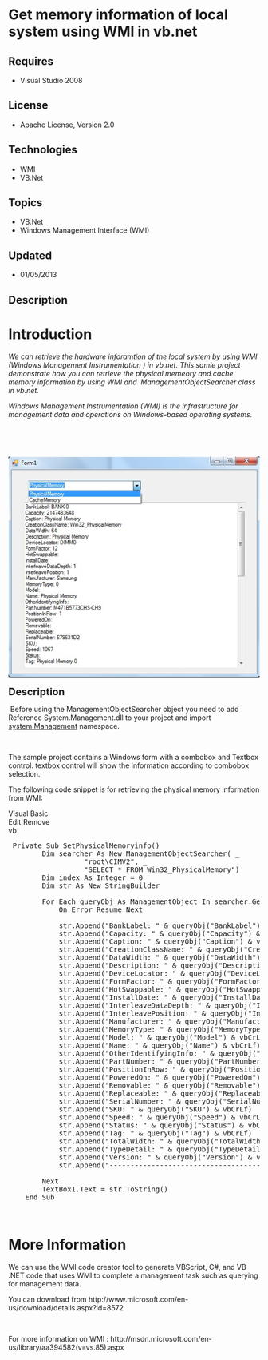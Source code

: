 # Get memory information of local system using WMI in vb.net
## Requires
- Visual Studio 2008
## License
- Apache License, Version 2.0
## Technologies
- WMI
- VB.Net
## Topics
- VB.Net
- Windows Management Interface (WMI)
## Updated
- 01/05/2013
## Description

<h1>Introduction</h1>
<p><em>We can retrieve the hardware inforamtion of the local system by using WMI (<span>Windows Management Instrumentation&nbsp;</span>) in vb.net. This samle project demonstrate how you can retrieve the physical memeory and cache memory information by using
 WMI and &nbsp;ManagementObjectSearcher class in vb.net.</em></p>
<p><em><span>Windows Management Instrumentation (WMI) is the infrastructure for management data and operations on Windows-based operating systems.</span></em></p>
<p><em><span><br>
</span></em></p>
<p>&nbsp;</p>
<p><em><img id="74114" src="74114-memory-info-using-wmi.jpg" alt=""><br>
</em></p>
<p><span style="font-size:20px; font-weight:bold">Description</span></p>
<p><span>&nbsp;Before using the ManagementObjectSearcher object you need to add Reference System.Management.dll to your project and import <a class="libraryLink" href="http://msdn.microsoft.com/en-US/library/system.Management.aspx" target="_blank" title="Auto generated link to system.Management">system.Management</a> namespace.</span></p>
<p>&nbsp;</p>
<p><span>The sample project contains a Windows form with a combobox and Textbox control. textbox control will show the information according to combobox selection.
</span></p>
<p><span>The following code snippet is for retrieving the physical memory information from WMI:&nbsp;</span></p>
<div class="scriptcode">
<div class="pluginEditHolder" pluginCommand="mceScriptCode">
<div class="title"><span>Visual Basic</span></div>
<div class="pluginLinkHolder"><span class="pluginEditHolderLink">Edit</span>|<span class="pluginRemoveHolderLink">Remove</span></div>
<span class="hidden">vb</span>

<div class="preview">
<pre class="js">&nbsp;Private&nbsp;Sub&nbsp;SetPhysicalMemoryinfo()&nbsp;
&nbsp;&nbsp;&nbsp;&nbsp;&nbsp;&nbsp;&nbsp;&nbsp;Dim&nbsp;searcher&nbsp;As&nbsp;New&nbsp;ManagementObjectSearcher(&nbsp;_&nbsp;
&nbsp;&nbsp;&nbsp;&nbsp;&nbsp;&nbsp;&nbsp;&nbsp;&nbsp;&nbsp;&nbsp;&nbsp;&nbsp;&nbsp;&nbsp;&nbsp;&nbsp;&nbsp;<span class="js__string">&quot;root\CIMV2&quot;</span>,&nbsp;_&nbsp;
&nbsp;&nbsp;&nbsp;&nbsp;&nbsp;&nbsp;&nbsp;&nbsp;&nbsp;&nbsp;&nbsp;&nbsp;&nbsp;&nbsp;&nbsp;&nbsp;&nbsp;&nbsp;<span class="js__string">&quot;SELECT&nbsp;*&nbsp;FROM&nbsp;Win32_PhysicalMemory&quot;</span>)&nbsp;
&nbsp;&nbsp;&nbsp;&nbsp;&nbsp;&nbsp;&nbsp;&nbsp;Dim&nbsp;index&nbsp;As&nbsp;Integer&nbsp;=&nbsp;<span class="js__num">0</span>&nbsp;
&nbsp;&nbsp;&nbsp;&nbsp;&nbsp;&nbsp;&nbsp;&nbsp;Dim&nbsp;str&nbsp;As&nbsp;New&nbsp;StringBuilder&nbsp;
&nbsp;
&nbsp;&nbsp;&nbsp;&nbsp;&nbsp;&nbsp;&nbsp;&nbsp;For&nbsp;Each&nbsp;queryObj&nbsp;As&nbsp;ManagementObject&nbsp;In&nbsp;searcher.Get()&nbsp;
&nbsp;&nbsp;&nbsp;&nbsp;&nbsp;&nbsp;&nbsp;&nbsp;&nbsp;&nbsp;&nbsp;&nbsp;On&nbsp;<span class="js__error">Error</span>&nbsp;Resume&nbsp;Next&nbsp;
&nbsp;&nbsp;&nbsp;&nbsp;&nbsp;&nbsp;&nbsp;&nbsp;&nbsp;
&nbsp;&nbsp;&nbsp;&nbsp;&nbsp;&nbsp;&nbsp;&nbsp;&nbsp;&nbsp;&nbsp;&nbsp;str.Append(<span class="js__string">&quot;BankLabel:&nbsp;&quot;</span>&nbsp;&amp;&nbsp;queryObj(<span class="js__string">&quot;BankLabel&quot;</span>)&nbsp;&amp;&nbsp;vbCrLf)&nbsp;
&nbsp;&nbsp;&nbsp;&nbsp;&nbsp;&nbsp;&nbsp;&nbsp;&nbsp;&nbsp;&nbsp;&nbsp;str.Append(<span class="js__string">&quot;Capacity:&nbsp;&quot;</span>&nbsp;&amp;&nbsp;queryObj(<span class="js__string">&quot;Capacity&quot;</span>)&nbsp;&amp;&nbsp;vbCrLf)&nbsp;
&nbsp;&nbsp;&nbsp;&nbsp;&nbsp;&nbsp;&nbsp;&nbsp;&nbsp;&nbsp;&nbsp;&nbsp;str.Append(<span class="js__string">&quot;Caption:&nbsp;&quot;</span>&nbsp;&amp;&nbsp;queryObj(<span class="js__string">&quot;Caption&quot;</span>)&nbsp;&amp;&nbsp;vbCrLf)&nbsp;
&nbsp;&nbsp;&nbsp;&nbsp;&nbsp;&nbsp;&nbsp;&nbsp;&nbsp;&nbsp;&nbsp;&nbsp;str.Append(<span class="js__string">&quot;CreationClassName:&nbsp;&quot;</span>&nbsp;&amp;&nbsp;queryObj(<span class="js__string">&quot;CreationClassName&quot;</span>)&nbsp;&amp;&nbsp;vbCrLf)&nbsp;
&nbsp;&nbsp;&nbsp;&nbsp;&nbsp;&nbsp;&nbsp;&nbsp;&nbsp;&nbsp;&nbsp;&nbsp;str.Append(<span class="js__string">&quot;DataWidth:&nbsp;&quot;</span>&nbsp;&amp;&nbsp;queryObj(<span class="js__string">&quot;DataWidth&quot;</span>)&nbsp;&amp;&nbsp;vbCrLf)&nbsp;
&nbsp;&nbsp;&nbsp;&nbsp;&nbsp;&nbsp;&nbsp;&nbsp;&nbsp;&nbsp;&nbsp;&nbsp;str.Append(<span class="js__string">&quot;Description:&nbsp;&quot;</span>&nbsp;&amp;&nbsp;queryObj(<span class="js__string">&quot;Description&quot;</span>)&nbsp;&amp;&nbsp;vbCrLf)&nbsp;
&nbsp;&nbsp;&nbsp;&nbsp;&nbsp;&nbsp;&nbsp;&nbsp;&nbsp;&nbsp;&nbsp;&nbsp;str.Append(<span class="js__string">&quot;DeviceLocator:&nbsp;&quot;</span>&nbsp;&amp;&nbsp;queryObj(<span class="js__string">&quot;DeviceLocator&quot;</span>)&nbsp;&amp;&nbsp;vbCrLf)&nbsp;
&nbsp;&nbsp;&nbsp;&nbsp;&nbsp;&nbsp;&nbsp;&nbsp;&nbsp;&nbsp;&nbsp;&nbsp;str.Append(<span class="js__string">&quot;FormFactor:&nbsp;&quot;</span>&nbsp;&amp;&nbsp;queryObj(<span class="js__string">&quot;FormFactor&quot;</span>)&nbsp;&amp;&nbsp;vbCrLf)&nbsp;
&nbsp;&nbsp;&nbsp;&nbsp;&nbsp;&nbsp;&nbsp;&nbsp;&nbsp;&nbsp;&nbsp;&nbsp;str.Append(<span class="js__string">&quot;HotSwappable:&nbsp;&quot;</span>&nbsp;&amp;&nbsp;queryObj(<span class="js__string">&quot;HotSwappable&quot;</span>)&nbsp;&amp;&nbsp;vbCrLf)&nbsp;
&nbsp;&nbsp;&nbsp;&nbsp;&nbsp;&nbsp;&nbsp;&nbsp;&nbsp;&nbsp;&nbsp;&nbsp;str.Append(<span class="js__string">&quot;InstallDate:&nbsp;&quot;</span>&nbsp;&amp;&nbsp;queryObj(<span class="js__string">&quot;InstallDate&quot;</span>)&nbsp;&amp;&nbsp;vbCrLf)&nbsp;
&nbsp;&nbsp;&nbsp;&nbsp;&nbsp;&nbsp;&nbsp;&nbsp;&nbsp;&nbsp;&nbsp;&nbsp;str.Append(<span class="js__string">&quot;InterleaveDataDepth:&nbsp;&quot;</span>&nbsp;&amp;&nbsp;queryObj(<span class="js__string">&quot;InterleaveDataDepth&quot;</span>)&nbsp;&amp;&nbsp;vbCrLf)&nbsp;
&nbsp;&nbsp;&nbsp;&nbsp;&nbsp;&nbsp;&nbsp;&nbsp;&nbsp;&nbsp;&nbsp;&nbsp;str.Append(<span class="js__string">&quot;InterleavePosition:&nbsp;&quot;</span>&nbsp;&amp;&nbsp;queryObj(<span class="js__string">&quot;InterleavePosition&quot;</span>)&nbsp;&amp;&nbsp;vbCrLf)&nbsp;
&nbsp;&nbsp;&nbsp;&nbsp;&nbsp;&nbsp;&nbsp;&nbsp;&nbsp;&nbsp;&nbsp;&nbsp;str.Append(<span class="js__string">&quot;Manufacturer:&nbsp;&quot;</span>&nbsp;&amp;&nbsp;queryObj(<span class="js__string">&quot;Manufacturer&quot;</span>)&nbsp;&amp;&nbsp;vbCrLf)&nbsp;
&nbsp;&nbsp;&nbsp;&nbsp;&nbsp;&nbsp;&nbsp;&nbsp;&nbsp;&nbsp;&nbsp;&nbsp;str.Append(<span class="js__string">&quot;MemoryType:&nbsp;&quot;</span>&nbsp;&amp;&nbsp;queryObj(<span class="js__string">&quot;MemoryType&quot;</span>)&nbsp;&amp;&nbsp;vbCrLf)&nbsp;
&nbsp;&nbsp;&nbsp;&nbsp;&nbsp;&nbsp;&nbsp;&nbsp;&nbsp;&nbsp;&nbsp;&nbsp;str.Append(<span class="js__string">&quot;Model:&nbsp;&quot;</span>&nbsp;&amp;&nbsp;queryObj(<span class="js__string">&quot;Model&quot;</span>)&nbsp;&amp;&nbsp;vbCrLf)&nbsp;
&nbsp;&nbsp;&nbsp;&nbsp;&nbsp;&nbsp;&nbsp;&nbsp;&nbsp;&nbsp;&nbsp;&nbsp;str.Append(<span class="js__string">&quot;Name:&nbsp;&quot;</span>&nbsp;&amp;&nbsp;queryObj(<span class="js__string">&quot;Name&quot;</span>)&nbsp;&amp;&nbsp;vbCrLf)&nbsp;
&nbsp;&nbsp;&nbsp;&nbsp;&nbsp;&nbsp;&nbsp;&nbsp;&nbsp;&nbsp;&nbsp;&nbsp;str.Append(<span class="js__string">&quot;OtherIdentifyingInfo:&nbsp;&quot;</span>&nbsp;&amp;&nbsp;queryObj(<span class="js__string">&quot;OtherIdentifyingInfo&quot;</span>)&nbsp;&amp;&nbsp;vbCrLf)&nbsp;
&nbsp;&nbsp;&nbsp;&nbsp;&nbsp;&nbsp;&nbsp;&nbsp;&nbsp;&nbsp;&nbsp;&nbsp;str.Append(<span class="js__string">&quot;PartNumber:&nbsp;&quot;</span>&nbsp;&amp;&nbsp;queryObj(<span class="js__string">&quot;PartNumber&quot;</span>)&nbsp;&amp;&nbsp;vbCrLf)&nbsp;
&nbsp;&nbsp;&nbsp;&nbsp;&nbsp;&nbsp;&nbsp;&nbsp;&nbsp;&nbsp;&nbsp;&nbsp;str.Append(<span class="js__string">&quot;PositionInRow:&nbsp;&quot;</span>&nbsp;&amp;&nbsp;queryObj(<span class="js__string">&quot;PositionInRow&quot;</span>)&nbsp;&amp;&nbsp;vbCrLf)&nbsp;
&nbsp;&nbsp;&nbsp;&nbsp;&nbsp;&nbsp;&nbsp;&nbsp;&nbsp;&nbsp;&nbsp;&nbsp;str.Append(<span class="js__string">&quot;PoweredOn:&nbsp;&quot;</span>&nbsp;&amp;&nbsp;queryObj(<span class="js__string">&quot;PoweredOn&quot;</span>)&nbsp;&amp;&nbsp;vbCrLf)&nbsp;
&nbsp;&nbsp;&nbsp;&nbsp;&nbsp;&nbsp;&nbsp;&nbsp;&nbsp;&nbsp;&nbsp;&nbsp;str.Append(<span class="js__string">&quot;Removable:&nbsp;&quot;</span>&nbsp;&amp;&nbsp;queryObj(<span class="js__string">&quot;Removable&quot;</span>)&nbsp;&amp;&nbsp;vbCrLf)&nbsp;
&nbsp;&nbsp;&nbsp;&nbsp;&nbsp;&nbsp;&nbsp;&nbsp;&nbsp;&nbsp;&nbsp;&nbsp;str.Append(<span class="js__string">&quot;Replaceable:&nbsp;&quot;</span>&nbsp;&amp;&nbsp;queryObj(<span class="js__string">&quot;Replaceable&quot;</span>)&nbsp;&amp;&nbsp;vbCrLf)&nbsp;
&nbsp;&nbsp;&nbsp;&nbsp;&nbsp;&nbsp;&nbsp;&nbsp;&nbsp;&nbsp;&nbsp;&nbsp;str.Append(<span class="js__string">&quot;SerialNumber:&nbsp;&quot;</span>&nbsp;&amp;&nbsp;queryObj(<span class="js__string">&quot;SerialNumber&quot;</span>)&nbsp;&amp;&nbsp;vbCrLf)&nbsp;
&nbsp;&nbsp;&nbsp;&nbsp;&nbsp;&nbsp;&nbsp;&nbsp;&nbsp;&nbsp;&nbsp;&nbsp;str.Append(<span class="js__string">&quot;SKU:&nbsp;&quot;</span>&nbsp;&amp;&nbsp;queryObj(<span class="js__string">&quot;SKU&quot;</span>)&nbsp;&amp;&nbsp;vbCrLf)&nbsp;
&nbsp;&nbsp;&nbsp;&nbsp;&nbsp;&nbsp;&nbsp;&nbsp;&nbsp;&nbsp;&nbsp;&nbsp;str.Append(<span class="js__string">&quot;Speed:&nbsp;&quot;</span>&nbsp;&amp;&nbsp;queryObj(<span class="js__string">&quot;Speed&quot;</span>)&nbsp;&amp;&nbsp;vbCrLf)&nbsp;
&nbsp;&nbsp;&nbsp;&nbsp;&nbsp;&nbsp;&nbsp;&nbsp;&nbsp;&nbsp;&nbsp;&nbsp;str.Append(<span class="js__string">&quot;Status:&nbsp;&quot;</span>&nbsp;&amp;&nbsp;queryObj(<span class="js__string">&quot;Status&quot;</span>)&nbsp;&amp;&nbsp;vbCrLf)&nbsp;
&nbsp;&nbsp;&nbsp;&nbsp;&nbsp;&nbsp;&nbsp;&nbsp;&nbsp;&nbsp;&nbsp;&nbsp;str.Append(<span class="js__string">&quot;Tag:&nbsp;&quot;</span>&nbsp;&amp;&nbsp;queryObj(<span class="js__string">&quot;Tag&quot;</span>)&nbsp;&amp;&nbsp;vbCrLf)&nbsp;
&nbsp;&nbsp;&nbsp;&nbsp;&nbsp;&nbsp;&nbsp;&nbsp;&nbsp;&nbsp;&nbsp;&nbsp;str.Append(<span class="js__string">&quot;TotalWidth:&nbsp;&quot;</span>&nbsp;&amp;&nbsp;queryObj(<span class="js__string">&quot;TotalWidth&quot;</span>)&nbsp;&amp;&nbsp;vbCrLf)&nbsp;
&nbsp;&nbsp;&nbsp;&nbsp;&nbsp;&nbsp;&nbsp;&nbsp;&nbsp;&nbsp;&nbsp;&nbsp;str.Append(<span class="js__string">&quot;TypeDetail:&nbsp;&quot;</span>&nbsp;&amp;&nbsp;queryObj(<span class="js__string">&quot;TypeDetail&quot;</span>)&nbsp;&amp;&nbsp;vbCrLf)&nbsp;
&nbsp;&nbsp;&nbsp;&nbsp;&nbsp;&nbsp;&nbsp;&nbsp;&nbsp;&nbsp;&nbsp;&nbsp;str.Append(<span class="js__string">&quot;Version:&nbsp;&quot;</span>&nbsp;&amp;&nbsp;queryObj(<span class="js__string">&quot;Version&quot;</span>)&nbsp;&amp;&nbsp;vbCrLf)&nbsp;
&nbsp;&nbsp;&nbsp;&nbsp;&nbsp;&nbsp;&nbsp;&nbsp;&nbsp;&nbsp;&nbsp;&nbsp;str.Append(<span class="js__string">&quot;------------------------------------&quot;</span>)&nbsp;
&nbsp;
&nbsp;&nbsp;&nbsp;&nbsp;&nbsp;&nbsp;&nbsp;&nbsp;Next&nbsp;
&nbsp;&nbsp;&nbsp;&nbsp;&nbsp;&nbsp;&nbsp;&nbsp;TextBox1.Text&nbsp;=&nbsp;str.ToString()&nbsp;
&nbsp;&nbsp;&nbsp;&nbsp;End&nbsp;Sub</pre>
</div>
</div>
</div>
<div class="endscriptcode">&nbsp;</div>
<ul>
</ul>
<h1>More Information</h1>
<p>We can use the WMI code creator tool to generate&nbsp;VBScript, C#, and VB .NET code that uses WMI to complete a management task such as querying for management data.</p>
<p>You can download from&nbsp;http://www.microsoft.com/en-us/download/details.aspx?id=8572</p>
<p>&nbsp;</p>
<p>For more information on WMI :&nbsp;http://msdn.microsoft.com/en-us/library/aa394582(v=vs.85).aspx</p>
